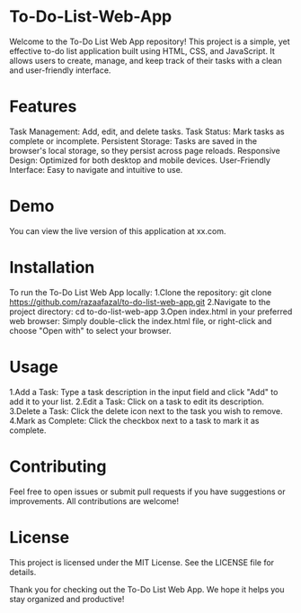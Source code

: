 # To-Do-List-Web-App

Welcome to the To-Do List Web App repository! This project is a simple, yet effective to-do list application built using HTML, CSS, and JavaScript. It allows users to create, manage, and keep track of their tasks with a clean and user-friendly interface.

# Features
Task Management: Add, edit, and delete tasks.
Task Status: Mark tasks as complete or incomplete.
Persistent Storage: Tasks are saved in the browser's local storage, so they persist across page reloads.
Responsive Design: Optimized for both desktop and mobile devices.
User-Friendly Interface: Easy to navigate and intuitive to use.

# Demo
You can view the live version of this application at xx.com.

# Installation
To run the To-Do List Web App locally:
 1.Clone the repository:
   git clone https://github.com/razaafazal/to-do-list-web-app.git
 2.Navigate to the project directory:
   cd to-do-list-web-app
  3.Open index.html in your preferred web browser:
    Simply double-click the index.html file, or right-click and choose "Open with" to select 
    your browser. 

# Usage
1.Add a Task: Type a task description in the input field and click "Add" to add it to your list.
2.Edit a Task: Click on a task to edit its description.
3.Delete a Task: Click the delete icon next to the task you wish to remove.
4.Mark as Complete: Click the checkbox next to a task to mark it as complete.

# Contributing
Feel free to open issues or submit pull requests if you have suggestions or improvements. All contributions are welcome!

# License
This project is licensed under the MIT License. See the LICENSE file for details.


Thank you for checking out the To-Do List Web App. We hope it helps you stay organized and productive!
